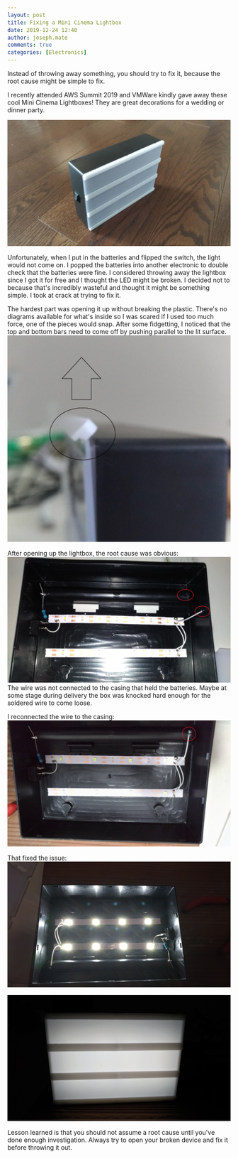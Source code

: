 ```yaml
---
layout: post
title: Fixing a Mini Cinema Lightbox
date: 2019-12-24 12:40
author: joseph.mate
comments: true
categories: [Electronics]
---
```


Instead of throwing away something, you should try to fix it, because the root cause might be simple to fix. 

I recently attended AWS Summit 2019 and VMWare kindly gave away these cool Mini Cinema Lightboxes! They are great decorations for a wedding or dinner party.

![Mini Cinema Lightbox](/assets/2019-12-24-fix-mini-cinema-lightbox/01-intro.jpg)

Unfortunately, when I put in the batteries and flipped the switch, the light would not come on. I popped the batteries into another electronic to double check that the batteries were fine.
I considered throwing away the lightbox since I got it for free and I thought the LED might be broken.
I decided not to because that's incredibly wasteful and thought it might be something simple.
I took at crack at trying to fix it.

The hardest part was opening it up without breaking the plastic.
There's no diagrams available for what's inside so I was scared if I used too much force, one of the pieces would snap.
After some fidgetting, I noticed that the top and bottom bars need to come off by pushing parallel to the lit surface.
![Opening the Lightbox](/assets/2019-12-24-fix-mini-cinema-lightbox/02-opening-lightbox.jpg)

After opening up the lightbox, the root cause was obvious:
![Obvious Issue](/assets/2019-12-24-fix-mini-cinema-lightbox/03-obvious-issue.jpg)
The wire was not connected to the casing that held the batteries. Maybe at some stage during delivery the box was knocked hard enough for the soldered wire to come loose.

I reconnected the wire to the casing:
![Fixed](/assets/2019-12-24-fix-mini-cinema-lightbox/04-fixed.jpg)

That fixed the issue:
![Fixed](/assets/2019-12-24-fix-mini-cinema-lightbox/05-fixed.jpg)

![Fixed](/assets/2019-12-24-fix-mini-cinema-lightbox/06-fixed.jpg)

Lesson learned is that you should not assume a root cause until you've done enough investigation. Always try to open your broken device and fix it before throwing it out.


<script src="https://utteranc.es/client.js"
        repo="josephmate/josephmate.github.io"
        issue-number="9"
        theme="github-light"
        crossorigin="anonymous"
        async>
</script>